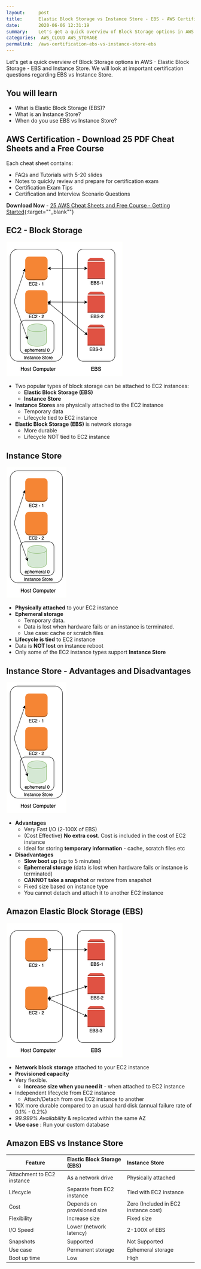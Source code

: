 ```yaml
---
layout:     post
title:      Elastic Block Storage vs Instance Store - EBS - AWS Certification
date:       2020-06-06 12:31:19
summary:    Let's get a quick overview of Block Storage options in AWS - Elastic Block Storage - EBS and Instance Store. We will look at important certification questions regarding EBS vs Instance Store. 
categories:  AWS_CLOUD AWS_STORAGE
permalink:  /aws-certification-ebs-vs-instance-store-ebs
---
```


Let's get a quick overview of Block Storage options in AWS - Elastic Block Storage - EBS and Instance Store. We will look at important certification questions regarding EBS vs Instance Store.

## You will learn
- What is Elastic Block Storage (EBS)?
- What is an Instance Store?
- When do you use EBS vs Instance Store?

## AWS Certification - Download 25 PDF Cheat Sheets and a Free Course

Each cheat sheet contains:
- FAQs and Tutorials with 5-20 slides
- Notes to quickly review and prepare for certification exam
- Certification Exam Tips
- Certification and Interview Scenario Questions

**Download Now** - [25 AWS Cheat Sheets and Free Course - Getting Started](https://links.in28minutes.com/cloud-in28minutes-teachable-free-link){:target=""_blank""}


## EC2 - Block Storage

![](/images/aws/001-basic-drawings/02-storage-types.png)
- Two popular types of block storage can be attached to EC2 instances:
	- **Elastic Block Storage (EBS)**
	- **Instance Store** 
- **Instance Stores** are physically attached to the EC2 instance
	- Temporary data
	- Lifecycle tied to EC2 instance
- **Elastic Block Storage (EBS)** is network storage
	- More durable
	- Lifecycle NOT tied to EC2 instance

## Instance Store

![](/images/aws/001-basic-drawings/03-storage-types.png)
- **Physically attached** to your EC2 instance
- **Ephemeral storage** 
	- Temporary data. 
	- Data is lost when hardware fails or an instance is terminated.
	- Use case: cache or scratch files
- **Lifecycle is tied** to EC2 instance
- Data is **NOT lost** on instance reboot
- Only some of the EC2 instance types support **Instance Store**

## Instance Store - Advantages and Disadvantages

![](/images/aws/001-basic-drawings/03-storage-types.png)

- **Advantages**
	- Very Fast I/O (2-100X of EBS)
	- (Cost Effective) **No extra cost**. Cost is included in the cost of EC2 instance
	- Ideal for storing **temporary information** - cache, scratch files etc
- **Disadvantages**
	- **Slow boot up** (up to 5 minutes)
	- **Ephemeral storage** (data is lost when hardware fails or instance is terminated)
	- **CANNOT take a snapshot** or restore from snapshot
	- Fixed size based on instance type
	- You cannot detach and attach it to another EC2 instance

## Amazon Elastic Block Storage (EBS)

![](/images/aws/001-basic-drawings/04-ebs.png)
- **Network block storage** attached to your EC2 instance
- **Provisioned capacity**
- Very flexible. 
	- **Increase size when you need it** - when attached to EC2 instance
- Independent lifecycle from EC2 instance
	- Attach/Detach from one EC2 instance to another
- 10X more durable compared to an usual hard disk (annual failure rate of 0.1% - 0.2%)
- *99.999% Availability* & replicated within the same AZ
- **Use case** : Run your custom database

## Amazon EBS vs Instance Store

|Feature|Elastic Block Storage (EBS)|Instance Store|
|--|:--|:--|
|Attachment to EC2 instance|As a network drive|Physically attached|
|Lifecycle|Separate from EC2 instance|Tied with EC2 instance|
|Cost| Depends on provisioned size|Zero (Included in EC2 instance cost)|
|Flexibility| Increase size| Fixed size|
|I/O Speed| Lower (network latency) | 2-100X of EBS|
|Snapshots| Supported | Not Supported|
|Use case| Permanent storage| Ephemeral storage|
|Boot up time| Low| High|
